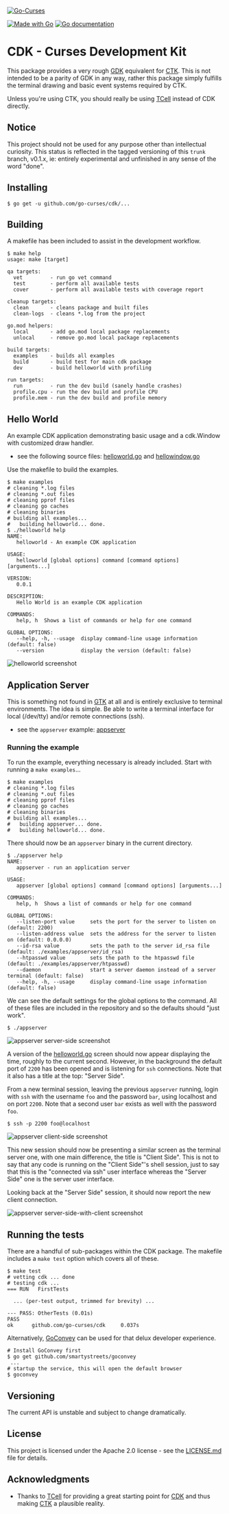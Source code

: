 [![Go-Curses](https://go-curses.github.io/curses-logo-banner.png)](https://go-curses.github.io)

[![Made with Go](https://img.shields.io/badge/go-v1.16+-blue.svg)](https://golang.org)
[![Go documentation](https://img.shields.io/badge/godoc-reference-blue.svg)](https://pkg.go.dev/github.com/go-curses/cdk)

# CDK - Curses Development Kit

This package provides a very rough [GDK] equivalent for [CTK]. This is not
intended to be a parity of GDK in any way, rather this package simply fulfills
the terminal drawing and basic event systems required by CTK.

Unless you're using CTK, you should really be using [TCell] instead of CDK
directly.

## Notice

This project should not be used for any purpose other than intellectual
curiosity. This status is reflected in the tagged versioning of this `trunk`
branch, v0.1.x, ie: entirely experimental and unfinished in any sense of the
word "done".

## Installing

```
$ go get -u github.com/go-curses/cdk/...
```

## Building

A makefile has been included to assist in the development workflow.

```
$ make help
usage: make [target]

qa targets:
  vet         - run go vet command
  test        - perform all available tests
  cover       - perform all available tests with coverage report

cleanup targets:
  clean       - cleans package and built files
  clean-logs  - cleans *.log from the project

go.mod helpers:
  local       - add go.mod local package replacements
  unlocal     - remove go.mod local package replacements

build targets:
  examples    - builds all examples
  build       - build test for main cdk package
  dev         - build helloworld with profiling

run targets:
  run         - run the dev build (sanely handle crashes)
  profile.cpu - run the dev build and profile CPU
  profile.mem - run the dev build and profile memory
```

## Hello World

An example CDK application demonstrating basic usage and a cdk.Window with customized draw handler.

* see the following source files: [helloworld.go] and [hellowindow.go]

Use the makefile to build the examples.

```
$ make examples 
# cleaning *.log files
# cleaning *.out files
# cleaning pprof files
# cleaning go caches
# cleaning binaries
# building all examples...
#	building helloworld... done.
$ ./helloworld help
NAME:
   helloworld - An example CDK application

USAGE:
   helloworld [global options] command [command options] [arguments...]

VERSION:
   0.0.1

DESCRIPTION:
   Hello World is an example CDK application

COMMANDS:
   help, h  Shows a list of commands or help for one command

GLOBAL OPTIONS:
   --help, -h, --usage  display command-line usage information (default: false)
   --version            display the version (default: false)
```

![helloworld screenshot]

## Application Server

This is something not found in [GTK] at all and is entirely exclusive to terminal
environments. The idea is simple. Be able to write a terminal interface for
local (/dev/tty) and/or remote connections (ssh).

* see the `appserver` example: [appserver]

### Running the example

To run the example, everything necessary is already included. Start with running
a `make examples`...

```
$ make examples
# cleaning *.log files
# cleaning *.out files
# cleaning pprof files
# cleaning go caches
# cleaning binaries
# building all examples...
#	building appserver... done.
#	building helloworld... done.
```

There should now be an `appserver` binary in the current directory.

```
$ ./appserver help
NAME:
   appserver - run an application server

USAGE:
   appserver [global options] command [command options] [arguments...]

COMMANDS:
   help, h  Shows a list of commands or help for one command

GLOBAL OPTIONS:
   --listen-port value     sets the port for the server to listen on (default: 2200)
   --listen-address value  sets the address for the server to listen on (default: 0.0.0.0)
   --id-rsa value          sets the path to the server id_rsa file (default: ./examples/appserver/id_rsa)
   --htpasswd value        sets the path to the htpasswd file (default: ./examples/appserver/htpasswd)
   --daemon                start a server daemon instead of a server terminal (default: false)
   --help, -h, --usage     display command-line usage information (default: false)
```

We can see the default settings for the global options to the command. All of
these files are included in the repository and so the defaults should "just
work".

```
$ ./appserver
```

![appserver server-side screenshot]

A version of the [helloworld.go] screen should now appear displaying the time,
roughly to the current second. However, in the background the default port of
`2200` has been opened and is listening for `ssh` connections. Note that it also
has a title at the top: "Server Side".

From a new terminal session, leaving the previous `appserver` running, login
with `ssh` with the username `foo` and the password `bar`, using localhost and
on port `2200`. Note that a second user `bar` exists as well with the password
`foo`.

```
$ ssh -p 2200 foo@localhost
```

![appserver client-side screenshot]

This new session should now be presenting a similar screen as the terminal
server one, with one main difference, the title is "Client Side". This is not to
say that any code is running on the "Client Side"'s shell session, just to say
that this is the "connected via ssh" user interface whereas the "Server Side"
one is the server user interface.

Looking back at the "Server Side" session, it should now report the new client
connection.

![appserver server-side-with-client screenshot]

## Running the tests

There are a handful of sub-packages within the CDK package. The makefile includes
a `make test` option which covers all of these.

```
$ make test
# vetting cdk ... done
# testing cdk ...
=== RUN   FirstTests

  ... (per-test output, trimmed for brevity) ...

--- PASS: OtherTests (0.01s)
PASS
ok      github.com/go-curses/cdk     0.037s
```

Alternatively, [GoConvey] can be used for that delux developer experience.

```
# Install GoConvey first
$ go get github.com/smartystreets/goconvey
 ...
# startup the service, this will open the default browser
$ goconvey
```

## Versioning

The current API is unstable and subject to change dramatically.

## License

This project is licensed under the Apache 2.0 license - see the [LICENSE.md]
file for details.

## Acknowledgments

* Thanks to [TCell] for providing a great starting point for [CDK] and thus
  making [CTK] a plausible reality.

[GTK]: https://docs.gtk.org/gtk3
[GDK]: https://docs.gtk.org/gdk3
[CTK]: https://github.com/go-curses/ctk
[CDK]: https://github.com/go-curses/cdk
[TCell]: https://github.com/gdamore/tcell
[helloworld.go]: https://github.com/go-curses/cdk/blob/trunk/examples/helloworld/helloworld.go
[hellowindow.go]: https://github.com/go-curses/cdk/blob/trunk/examples/helloworld/hellowindow.go
[appserver]: https://github.com/go-curses/cdk/blob/trunk/examples/appserver
[GoConvey]: https://github.com/smartystreets/goconvey
[LICENSE.md]: https://github.com/go-curses/cdk/blob/trunk/LICENSE.md
[helloworld screenshot]: https://go-curses.github.io/screenshots/cdk-helloworld.png
[appserver server-side screenshot]: https://go-curses.github.io/screenshots/cdk-appserver--server.png
[appserver client-side screenshot]: https://go-curses.github.io/screenshots/cdk-appserver--client.png
[appserver server-side-with-client screenshot]: https://go-curses.github.io/screenshots/cdk-appserver--server-with-client.png
